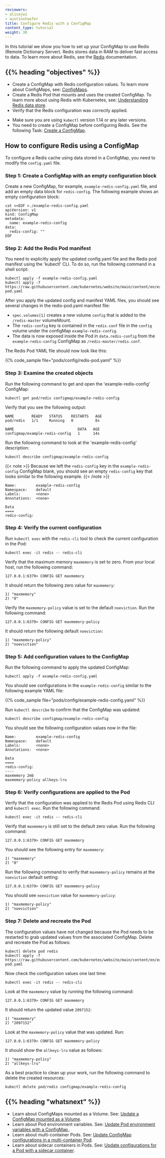 ```yaml
---
reviewers:
- alicejw1
- austinshaefer
title: Configure Redis with a ConfigMap
content_type: tutorial
weight: 30
---
```


<!-- overview: introduce what this tutorial accomplishes - what it does/doesn't do and who should read it. -->

In this tutorial we show you how to set up your ConfigMap to use Redis (Remote Dictionary Server). Redis stores data in RAM to deliver fast access to data. To learn more about Redis, see the [Redis](https://redis.io/about/) documentation. 
<!-- alicejw1 suggests to write a concepts guide about Redis, and include a link to that doc in this tutorial:-->

## {{% heading "objectives" %}}

* Create a ConfigMap with Redis configuration values. To learn more about ConfigMaps, see: [ConfigMaps](/docs/concepts/configuration/configmap/).
* Create a Redis Pod that mounts and uses the created ConfigMap. To learn more about using Redis with Kubernetes, see: [Understanding Redis data store](docs/concepts/redis). 
* Verify that the Redis configuration was correctly applied.

<!-- This section is duplicate content that is repeated from the prerequisite Task in Configure Pods and Containers. See https://kubernetes.io/docs/tasks/configure-pod-container/configure-pod-configmap/#before-you-begin. 
## {{% heading "prerequisites" %}}

{{< include "task-tutorial-prereqs.md" >}} {{< version-check >}}
-->
* Make sure you are using `kubectl` version 1.14 or any later versions.
* You need to create a ConfigMap before configuring Redis. See the following Task: [Create a ConfigMap](/docs/tasks/configure-pod-container/configure-pod-configmap/#create-a-configmap).

<!-- lessoncontent -->

## How to configure Redis using a ConfigMap

To configure a Redis cache using data stored in a ConfigMap, you need to modify the `config.yaml` file. 

### Step 1: Create a ConfigMap with an empty configuration block

Create a new ConfigMap, for example, `example-redis-config.yaml` file, and add an empty data block for `redis-config`. The following example shows an empty configuration block:

```shell
cat <<EOF >./example-redis-config.yaml
apiVersion: v1
kind: ConfigMap
metadata:
  name: example-redis-config
data:
  redis-config: ""
EOF
```

### Step 2: Add the Redis Pod manifest 

You need to explicitly apply the updated config.yaml file and the Redis pod manifest using the 'kubectl' CLI. To do so, run the following command in a shell script:

```shell
kubectl apply -f example-redis-config.yaml
kubectl apply -f https://raw.githubusercontent.com/kubernetes/website/main/content/en/examples/pods/config/redis-pod.yaml
```

After you apply the updated config and manifest YAML files, you should see several changes in the redis-pod.yaml manifest file:

* `spec.volumes[1]` creates a new volume `config` that is added to the `/redis-master` volumeMount.
* The `redis-config` key is contained in the `redis.conf` file in the `config` volume under the configMap `example-redis-config`.
* The data is now exposed inside the Pod in `data.redis-config` from the `example-redis-config`
ConfigMap as `/redis-master/redis.conf`.

The Redis Pod YAML file should now look like this:

{{% code_sample file="pods/config/redis-pod.yaml" %}}

### Step 3: Examine the created objects

Run the following command to get and open the 'example-redis-config' ConfigMap:

```shell
kubectl get pod/redis configmap/example-redis-config 
```

Verify that you see the following output:

```
NAME        READY   STATUS    RESTARTS   AGE
pod/redis   1/1     Running   0          8s

NAME                             DATA   AGE
configmap/example-redis-config   1      14s
```

Run the following command to look at the 'example-redis-config' description:

```shell
kubectl describe configmap/example-redis-config
```

{{< note >}}
Because we left the `redis-config` key in the `example-redis-config` ConfigMap blank, you should see an empty `redis-config` key that looks similar to the following example.
{{< /note >}}

```shell
Name:         example-redis-config
Namespace:    default
Labels:       <none>
Annotations:  <none>

Data
====
redis-config:
```

### Step 4: Verify the current configuration

Run `kubectl exec` with the `redis-cli` tool to check the current configuration in the Pod:

```shell
kubectl exec -it redis -- redis-cli
```

Verify that the maximum memory `maxmemory` is set to zero. From your local host, run the following command:

```shell
127.0.0.1:6379> CONFIG GET maxmemory
```

It should return the following zero value for `maxmemory`:

```shell
1) "maxmemory"
2) "0"
```

Verify the `maxmemory-policy` value is set to the default `noeviction`. Run the following command:

```shell
127.0.0.1:6379> CONFIG GET maxmemory-policy
```
It should return the following default `noeviction`:

```shell
1) "maxmemory-policy"
2) "noeviction"
```

### Step 5: Add configuration values to the ConfigMap

Run the following command to apply the updated ConfigMap:

```shell
kubectl apply -f example-redis-config.yaml
```

You should see configurations in the `example-redis-config` similar to the following example YAML file:

{{% code_sample file="pods/config/example-redis-config.yaml" %}}

Run `kubectl describe` to confirm that the ConfigMap was updated: 

```shell
kubectl describe configmap/example-redis-config
```

You should see the following configuration values now in the file:

```shell
Name:         example-redis-config
Namespace:    default
Labels:       <none>
Annotations:  <none>

Data
====
redis-config:
----
maxmemory 2mb
maxmemory-policy allkeys-lru
```

### Step 6: Verify configurations are applied to the Pod
<!-- alice left off here....need to rewrite the rest of the file -->

Verify that the configuration was applied to the Redis Pod using Redis CLI and `kubectl exec`. Run the following command:

```shell
kubectl exec -it redis -- redis-cli
```

Verify that `maxmemory` is still set to the default zero value. Run the following command:

```shell
127.0.0.1:6379> CONFIG GET maxmemory
```
You should see the following entry for `maxmemory`:

```shell
1) "maxmemory"
2) "0"
```

Run the following command to verify that `maxmemory-policy` remains at the `noeviction` default setting:

```shell
127.0.0.1:6379> CONFIG GET maxmemory-policy
```

You should see `noeviction` value for `maxmemory-policy`:

```shell
1) "maxmemory-policy"
2) "noeviction"
```

### Step 7: Delete and recreate the Pod

The configuration values have not changed because the Pod needs to be restarted to grab updated
values from the associated ConfigMap. Delete and recreate the Pod as follows:

```shell
kubectl delete pod redis
kubectl apply -f https://raw.githubusercontent.com/kubernetes/website/main/content/en/examples/pods/config/redis-pod.yaml
```

Now check the configuration values one last time:

```shell
kubectl exec -it redis -- redis-cli
```

Look at the `maxmemory` value by running the following command:

```shell
127.0.0.1:6379> CONFIG GET maxmemory
```

It should return the updated value `2097152`:

```shell
1) "maxmemory"
2) "2097152"
```

Look at the `maxmemory-policy` value that was updated. Run:

```shell
127.0.0.1:6379> CONFIG GET maxmemory-policy
```

It should show the `allkeys-lru` value as follows:

```shell
1) "maxmemory-policy"
2) "allkeys-lru"
```
As a best practice to clean up your work, run the following command to delete the created resources:

```shell
kubectl delete pod/redis configmap/example-redis-config
```

## {{% heading "whatsnext" %}}

* Learn about ConfigMaps mounted as a Volume. See: [Update a ConfigMap mounted as a Volume](/docs/tutorials/configuration/updating-configuration-via-a-configmap/#rollout-configmap-volume).
* Learn about Pod environment variables. See: [Update Pod environment variables with a ConfigMap ](/docs/tutorials/configuration/updating-configuration-via-a-configmap/#rollout-configmap-env).
* Learn about multi-container Pods. See: [Update ConfigMap configurations in a multi-container Pod](/docs/tutorials/configuration/updating-configuration-via-a-configmap/#rollout-configmap-multiple-containers).
* Learn about sidecar containers in Pods. See: [Update configurations for a Pod with a sidecar container](/docs/tutorials/configuration/updating-configuration-via-a-configmap/#rollout-configmap-sidecar).
